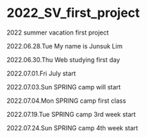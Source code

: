 # 2022_SV_first_project
2022 summer vacation first project

2022.06.28.Tue
My name is Junsuk Lim

2022.06.30.Thu
Web studying first day

2022.07.01.Fri
July start

2022.07.03.Sun
SPRING camp will start

2022.07.04.Mon
SPRING camp first class

2022.07.19.Tue
SPRING camp 3rd week start

2022.07.24.Sun
SPRING camp 4th week start
